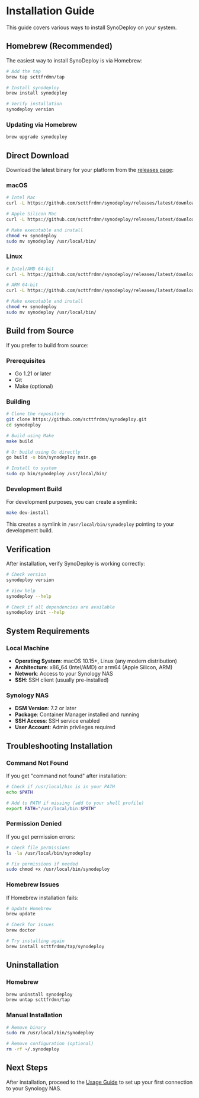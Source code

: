 # Installation Guide

This guide covers various ways to install SynoDeploy on your system.

## Homebrew (Recommended)

The easiest way to install SynoDeploy is via Homebrew:

```bash
# Add the tap
brew tap scttfrdmn/tap

# Install synodeploy
brew install synodeploy

# Verify installation
synodeploy version
```

### Updating via Homebrew

```bash
brew upgrade synodeploy
```

## Direct Download

Download the latest binary for your platform from the [releases page](https://github.com/scttfrdmn/synodeploy/releases):

### macOS

```bash
# Intel Mac
curl -L https://github.com/scttfrdmn/synodeploy/releases/latest/download/synodeploy-darwin-amd64 -o synodeploy

# Apple Silicon Mac
curl -L https://github.com/scttfrdmn/synodeploy/releases/latest/download/synodeploy-darwin-arm64 -o synodeploy

# Make executable and install
chmod +x synodeploy
sudo mv synodeploy /usr/local/bin/
```

### Linux

```bash
# Intel/AMD 64-bit
curl -L https://github.com/scttfrdmn/synodeploy/releases/latest/download/synodeploy-linux-amd64 -o synodeploy

# ARM 64-bit
curl -L https://github.com/scttfrdmn/synodeploy/releases/latest/download/synodeploy-linux-arm64 -o synodeploy

# Make executable and install
chmod +x synodeploy
sudo mv synodeploy /usr/local/bin/
```

## Build from Source

If you prefer to build from source:

### Prerequisites

- Go 1.21 or later
- Git
- Make (optional)

### Building

```bash
# Clone the repository
git clone https://github.com/scttfrdmn/synodeploy.git
cd synodeploy

# Build using Make
make build

# Or build using Go directly
go build -o bin/synodeploy main.go

# Install to system
sudo cp bin/synodeploy /usr/local/bin/
```

### Development Build

For development purposes, you can create a symlink:

```bash
make dev-install
```

This creates a symlink in `/usr/local/bin/synodeploy` pointing to your development build.

## Verification

After installation, verify SynoDeploy is working correctly:

```bash
# Check version
synodeploy version

# View help
synodeploy --help

# Check if all dependencies are available
synodeploy init --help
```

## System Requirements

### Local Machine

- **Operating System**: macOS 10.15+, Linux (any modern distribution)
- **Architecture**: x86_64 (Intel/AMD) or arm64 (Apple Silicon, ARM)
- **Network**: Access to your Synology NAS
- **SSH**: SSH client (usually pre-installed)

### Synology NAS

- **DSM Version**: 7.2 or later
- **Package**: Container Manager installed and running
- **SSH Access**: SSH service enabled
- **User Account**: Admin privileges required

## Troubleshooting Installation

### Command Not Found

If you get "command not found" after installation:

```bash
# Check if /usr/local/bin is in your PATH
echo $PATH

# Add to PATH if missing (add to your shell profile)
export PATH="/usr/local/bin:$PATH"
```

### Permission Denied

If you get permission errors:

```bash
# Check file permissions
ls -la /usr/local/bin/synodeploy

# Fix permissions if needed
sudo chmod +x /usr/local/bin/synodeploy
```

### Homebrew Issues

If Homebrew installation fails:

```bash
# Update Homebrew
brew update

# Check for issues
brew doctor

# Try installing again
brew install scttfrdmn/tap/synodeploy
```

## Uninstallation

### Homebrew

```bash
brew uninstall synodeploy
brew untap scttfrdmn/tap
```

### Manual Installation

```bash
# Remove binary
sudo rm /usr/local/bin/synodeploy

# Remove configuration (optional)
rm -rf ~/.synodeploy
```

## Next Steps

After installation, proceed to the [Usage Guide](usage.md) to set up your first connection to your Synology NAS.